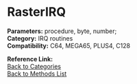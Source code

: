 # RasterIRQ

**Parameters:** procedure, byte, number;  
**Category:** IRQ routines  
**Compatibility:** C64, MEGA65, PLUS4, C128  

**Reference Link:**  
[Back to Categories](../categories/irq_routines.md)  
[Back to Methods List](../../SUMMARY.md)
